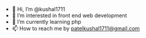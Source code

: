 - 👋 Hi, I’m @kushal1711
- 👀 I’m interested in front end web development
- 🌱 I’m currently learning php
- 📫 How to reach me by patelkushal1711@gmail.com

<!---
kushal1711/kushal1711 is a ✨ special ✨ repository because its `README.md` (this file) appears on your GitHub profile.
You can click the Preview link to take a look at your changes.
--->
